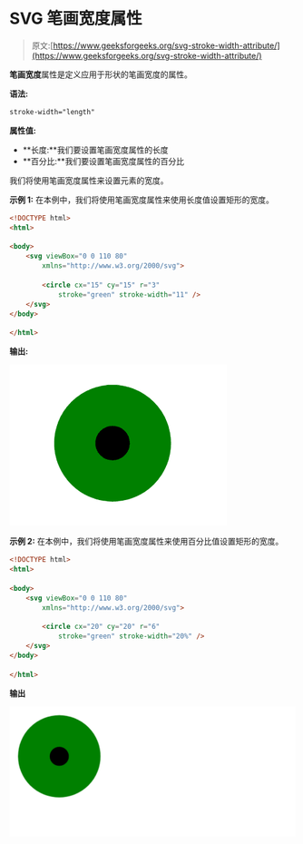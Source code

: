 # SVG 笔画宽度属性

> 原文:[https://www.geeksforgeeks.org/svg-stroke-width-attribute/](https://www.geeksforgeeks.org/svg-stroke-width-attribute/)

**笔画宽度**属性是定义应用于形状的笔画宽度的属性。

**语法:**

```html
stroke-width="length"
```

**属性值:**

*   **长度:**我们要设置笔画宽度属性的长度
*   **百分比:**我们要设置笔画宽度属性的百分比

我们将使用笔画宽度属性来设置元素的宽度。

**示例 1:** 在本例中，我们将使用笔画宽度属性来使用长度值设置矩形的宽度。

```html
<!DOCTYPE html>
<html>

<body>
    <svg viewBox="0 0 110 80" 
        xmlns="http://www.w3.org/2000/svg">

        <circle cx="15" cy="15" r="3" 
            stroke="green" stroke-width="11" />
    </svg>
</body>

</html>
```

**输出:**

![](img/8f9f24221724b4f913a0208ac1d1df37.png)

**示例 2:** 在本例中，我们将使用笔画宽度属性来使用百分比值设置矩形的宽度。

```html
<!DOCTYPE html>
<html>

<body>
    <svg viewBox="0 0 110 80" 
        xmlns="http://www.w3.org/2000/svg">

        <circle cx="20" cy="20" r="6" 
            stroke="green" stroke-width="20%" />
    </svg>
</body>

</html>
```

**输出**

![](img/378ac42873df50963a7e40fd6a772052.png)